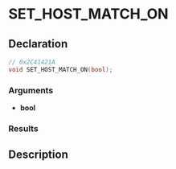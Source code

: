 # SET_HOST_MATCH_ON

## Declaration
```cpp
// 0x2C41421A
void SET_HOST_MATCH_ON(bool);
```

### Arguments
- **bool**

### Results

## Description
